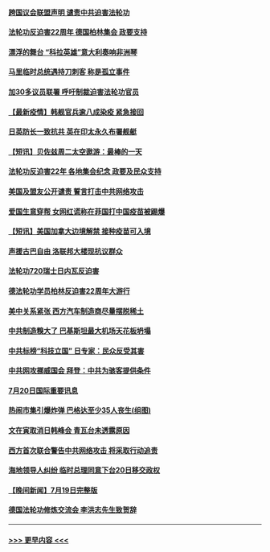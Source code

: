 #### [跨国议会联盟声明 谴责中共迫害法轮功](../pages/prog202/a103170199.md?t=07210701) 
#### [法轮功反迫害22周年  德国柏林集会  政要支持](../pages/prog202/a103170171.md?t=07210701) 
#### [漂浮的舞台 “科拉英雄”意大利奏响非洲琴](../pages/prog202/a103170173.md?t=07210701) 
#### [马里临时总统遇持刀刺客 称是孤立事件](../pages/prog202/a103170160.md?t=07210701) 
#### [加30多议员联署 呼吁制裁迫害法轮功官员](../pages/prog202/a103170145.md?t=07210701) 
#### [【最新疫情】韩舰官兵逾八成染疫 紧急接回](../pages/prog202/a103169963.md?t=07210701) 
#### [日英防长一致抗共 英在印太永久布署舰艇](../pages/prog202/a103169976.md?t=07210701) 
#### [【短讯】贝佐兹周二太空遨游：最棒的一天](../pages/prog202/a103169961.md?t=07210701) 
#### [法轮功反迫害22年 各地集会纪念 政要及民众支持](../pages/prog202/a103169974.md?t=07210701) 
#### [美国及盟友公开谴责 誓言打击中共网络攻击](../pages/prog202/a103169980.md?t=07210701) 
#### [爱国生意穿帮 女网红谎称在菲国打中国疫苗被踢爆](../pages/prog202/a103169927.md?t=07210701) 
#### [【短讯】美国加拿大边境解禁 接种疫苗可入境](../pages/prog202/a103169922.md?t=07210701) 
#### [声援古巴自由 洛联邦大楼现抗议群众](../pages/prog202/a103169901.md?t=07210701) 
#### [法轮功720瑞士日内瓦反迫害](../pages/prog202/a103169888.md?t=07210701) 
#### [德法轮功学员柏林反迫害22周年大游行](../pages/prog202/a103169882.md?t=07210701) 
#### [美中关系紧张 西方汽车制造商尽量摆脱稀土](../pages/prog202/a103169739.md?t=07210701) 
#### [中共制造糗大了 巴基斯坦最大机场天花板坍塌](../pages/prog202/a103169719.md?t=07210701) 
#### [中共标榜“科技立国” 日专家：民众反受其害](../pages/prog202/a103169674.md?t=07210701) 
#### [中共网攻挪威国会 拜登：中共为骇客提供条件](../pages/prog202/a103169670.md?t=07210701) 
#### [7月20日国际重要讯息](../pages/prog202/a103169666.md?t=07210701) 
#### [热闹市集引爆炸弹 巴格达至少35人丧生(组图)](../pages/prog202/a103169665.md?t=07210701) 
#### [文在寅取消日韩峰会 青瓦台未透露原因](../pages/prog202/a103169682.md?t=07210701) 
#### [西方首次联合警告中共网络攻击 将采取行动追责](../pages/prog202/a103169652.md?t=07210701) 
#### [海地领导人纠纷 临时总理同意下台20日移交政权](../pages/prog202/a103169538.md?t=07210701) 
#### [【晚间新闻】7月19日完整版](../pages/prog202/a103169519.md?t=07210701) 
#### [德国法轮功修炼交流会 李洪志先生致贺辞](../pages/prog202/a103169462.md?t=07210701) 

----
#### [ >>> 更早内容 <<< ](../indexes/prog202-earlier.md)
